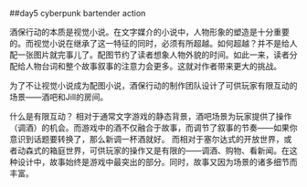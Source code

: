 ##day5 cyberpunk bartender action

酒保行动的本质是视觉小说。在文字媒介的小说中，人物形象的塑造是十分重要的。而视觉小说在继承了这一特征的同时，必须有所超越。如何超越？并不是给人配一张图片就完事儿了。配图节约了读者想象人物外貌的时间。如此一来，读者分配给人物台词和整个故事叙事的注意力会更多。这就对作者带来更大的挑战。

为了不让视觉小说成为配图小说，酒保行动的制作团队设计了可供玩家有限互动的场景——酒吧和Jill的房间。

什么是有限互动？
相对于通常文字游戏的静态背景，酒吧场景为玩家提供了操作（调酒）的机会。而游戏中的酒不仅融合于故事，而调节了叙事的节奏——如果你意识到话题要转换了，那么新调一杯酒就好。
而相对于塞尔达式的开放世界，或者动森式的箱庭世界，可供玩家的操作又是有限的——调酒、购物、看新闻。在这种设计中，故事始终是游戏中最突出的部分。同时，故事又因为场景的诸多细节而丰富。